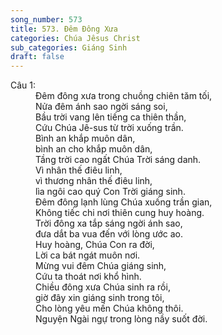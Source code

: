 ```yaml
---
song_number: 573
title: 573. Đêm Đông Xưa
categories: Chúa Jêsus Christ
sub_categories: Giáng Sinh
draft: false
---
```

<dl><dt>Câu 1:</dt><dd data-verse="1">Ðêm đông xưa trong chuồng chiên tăm tối, <br/>Nửa đêm ánh sao ngời sáng soi, <br/>Bầu trời vang lên tiếng ca thiên thần, <br/>Cứu Chúa Jê-sus từ trời xuống trần. <br/>Bình an khắp muôn dân, <br/>bình an cho khắp muôn dân, <br/>Tầng trời cao ngất Chúa Trời sáng danh. <br/>Vì nhân thế điêu linh, <br/>vì thương nhân thế điêu linh, <br/>lìa ngôi cao quý Con Trời giáng sinh. <br/>Ðêm đông lạnh lùng Chúa xuống trần gian, <br/>Không tiếc chi nơi thiên cung huy hoàng. <br/>Trời đông xa tắp sáng ngời ánh sao, <br/>đưa dắt ba vua đến với lòng ước ao. <br/>Huy hoàng, Chúa Con ra đời, <br/>Lời ca bát ngát muôn nơi. <br/>Mừng vui đêm Chúa giáng sinh, <br/>Cứu ta thoát nơi khổ hình. <br/>Chiều đông xưa Chúa sinh ra rồi, <br/>giờ đây xin giáng sinh trong tôi, <br/>Cho lòng yêu mến Chúa không thôi. <br/>Nguyện Ngài ngự trong lòng nầy suốt đời. </dd></dl>